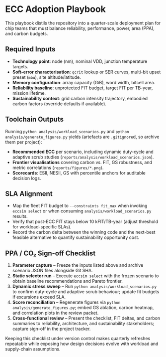 # ECC Adoption Playbook

This playbook distils the repository into a quarter-scale deployment plan for chip teams that must balance reliability, performance, power, area (PPA), and carbon budgets.

## Required Inputs
- **Technology point**: node (nm), nominal VDD, junction temperature targets.
- **Soft-error characterisation**: `qcrit` lookup or SER curves, multi-bit upset preset (`mbu`), site altitude/latitude.
- **Memory configuration**: array capacity (GiB), word width, bitcell area.
- **Reliability baseline**: unprotected FIT budget, target FIT per TB-year, mission lifetime.
- **Sustainability context**: grid carbon intensity trajectory, embodied carbon factors (override defaults if available).

## Toolchain Outputs
Running `python analysis/workload_scenarios.py` and `python analysis/generate_figures.py` yields (artefacts are `.gitignore`d, so archive them per project):
- **Recommended ECC** per scenario, including dynamic duty-cycle and adaptive scrub studies (`reports/analysis/workload_scenarios.json`).
- **Frontier visualisations** covering carbon vs. FIT, GS robustness, and metric correlations (`reports/figures/*.png`).
- **Scorecards**: ESII, NESII, GS with percentile anchors for auditable decision logs.

## SLA Alignment
- Map the fleet FIT budget to `--constraints fit_max` when invoking `eccsim select` or when consuming `analysis/workload_scenarios.py` results.
- Verify that post-ECC FIT stays below 10 kFIT/TB-year (adjust threshold for workload-specific SLAs).
- Record the carbon delta between the winning code and the next-best feasible alternative to quantify sustainability opportunity cost.

## PPA / CO₂ Sign-off Checklist
1. **Parameter capture** – Freeze the inputs listed above and archive scenario JSON files alongside Git SHA.
2. **Static selector run** – Execute `eccsim select` with the frozen scenario to obtain baseline recommendations and Pareto frontier.
3. **Dynamic stress sweep** – Run `python analysis/workload_scenarios.py` to confirm duty-cycle and adaptive scrub behaviour; update fit budgets if excursions exceed SLA.
4. **Score reconciliation** – Regenerate figures via `python analysis/generate_figures.py`; embed GS ablation, carbon heatmap, and correlation plots in the review packet.
5. **Cross-functional review** – Present the checklist, FIT deltas, and carbon summaries to reliability, architecture, and sustainability stakeholders; capture sign-off in the project tracker.

Keeping this checklist under version control makes quarterly refreshes repeatable while exposing how design decisions evolve with workload and supply-chain assumptions.
